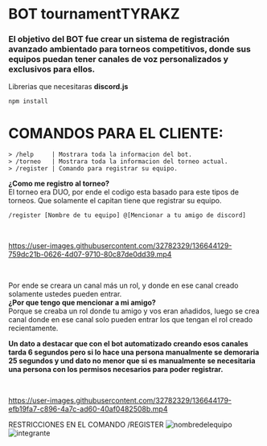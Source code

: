 # **BOT tournamentTYRAKZ**
### El objetivo del BOT fue crear un sistema de registración avanzado ambientado para torneos competitivos, donde sus equipos puedan tener canales de voz personalizados y exclusivos para ellos.

Librerias que necesitaras **discord.js**
```
npm install
```

# **COMANDOS PARA EL CLIENTE:**
``` 
> /help     | Mostrara toda la informacion del bot.
> /torneo   | Mostrara toda la informacion del torneo actual.
> /register | Comando para registrar su equipo.
```

**¿Como me registro al torneo?**
<br>El torneo era DUO, por ende el codigo esta basado para este tipos de torneos. Que solamente el capitan tiene que registrar su equipo.

``` 
/register [Nombre de tu equipo] @[Mencionar a tu amigo de discord]
``` 
<br>



https://user-images.githubusercontent.com/32782329/136644129-759dc21b-0626-4d07-9710-80c87de0dd39.mp4



<br>

Por ende se creara un canal más un rol, y donde en ese canal creado solamente ustedes pueden entrar.
<br>
**¿Por que tengo que mencionar a mi amigo?**
<br>Porque se creaba un rol donde tu amigo y vos eran añadidos, luego se crea canal donde en ese canal solo pueden entrar los que tengan el rol creado recientamente.

**Un dato a destacar que con el bot automatizado creando esos canales tarda 6 segundos pero si lo hace una persona manualmente se demoraria 25 segundos y und dato no menor que si es manualmente se necesitaria una persona con los permisos necesarios para poder registrar.**

<br>

https://user-images.githubusercontent.com/32782329/136644179-efb19fa7-c896-4a7c-ad60-40af0482508b.mp4

RESTRICCIONES EN EL COMANDO /REGISTER
![nombredelequipo](https://user-images.githubusercontent.com/32782329/136644201-7994a33d-9f8b-45e9-9c4b-0780bb760460.png)
![integrante](https://user-images.githubusercontent.com/32782329/136644204-6e1e9440-9c65-438d-a227-531ef2b2c968.png)





